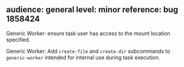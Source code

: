 audience: general
level: minor
reference: bug 1858424
---
Generic Worker: ensure task user has access to the mount location specified.

Generic Worker: Add `create-file` and `create-dir` subcommands to `generic-worker` intended for internal use during task execution.
